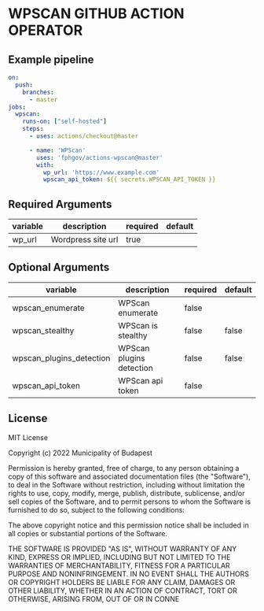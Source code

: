 # WPSCAN GITHUB ACTION OPERATOR

## Example pipeline
```yaml
on:
  push:
    branches:
      - master
jobs:
  wpscan:
    runs-on: ["self-hosted"]
    steps:
      - uses: actions/checkout@master

      - name: 'WPScan'
        uses: 'fphgov/actions-wpscan@master'
        with:
          wp_url: 'https://www.example.com'
          wpscan_api_token: ${{ secrets.WPSCAN_API_TOKEN }}
```

## Required Arguments

| variable                 | description                | required | default                     |
|--------------------------|----------------------------|----------|-----------------------------|
| wp_url                   | Wordpress site url         | true     |                             |

## Optional Arguments

| variable                           | description                        | required | default |
|------------------------------------|------------------------------------|----------|---------|
| wpscan_enumerate                   | WPScan enumerate                   | false    |         |
| wpscan_stealthy                    | WPScan is stealthy                 | false    | false   |
| wpscan_plugins_detection           | WPScan plugins detection           | false    | false   |
| wpscan_api_token                   | WPScan api token                   | false    |         |

## License

MIT License

Copyright (c) 2022 Municipality of Budapest

Permission is hereby granted, free of charge, to any person obtaining a copy
of this software and associated documentation files (the "Software"), to deal
in the Software without restriction, including without limitation the rights
to use, copy, modify, merge, publish, distribute, sublicense, and/or sell
copies of the Software, and to permit persons to whom the Software is
furnished to do so, subject to the following conditions:

The above copyright notice and this permission notice shall be included in all
copies or substantial portions of the Software.

THE SOFTWARE IS PROVIDED "AS IS", WITHOUT WARRANTY OF ANY KIND, EXPRESS OR
IMPLIED, INCLUDING BUT NOT LIMITED TO THE WARRANTIES OF MERCHANTABILITY,
FITNESS FOR A PARTICULAR PURPOSE AND NONINFRINGEMENT. IN NO EVENT SHALL THE
AUTHORS OR COPYRIGHT HOLDERS BE LIABLE FOR ANY CLAIM, DAMAGES OR OTHER
LIABILITY, WHETHER IN AN ACTION OF CONTRACT, TORT OR OTHERWISE, ARISING FROM,
OUT OF OR IN CONNE